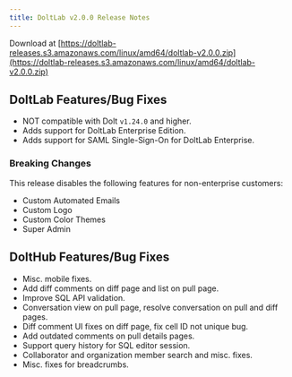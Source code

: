 ```yaml
---
title: DoltLab v2.0.0 Release Notes
---
```


Download at [https://doltlab-releases.s3.amazonaws.com/linux/amd64/doltlab-v2.0.0.zip](https://doltlab-releases.s3.amazonaws.com/linux/amd64/doltlab-v2.0.0.zip)

## DoltLab Features/Bug Fixes
* NOT compatible with Dolt `v1.24.0` and higher.
* Adds support for DoltLab Enterprise Edition.
* Adds support for SAML Single-Sign-On for DoltLab Enterprise.

### Breaking Changes
This release disables the following features for non-enterprise customers:
* Custom Automated Emails
* Custom Logo
* Custom Color Themes
* Super Admin

## DoltHub Features/Bug Fixes
* Misc. mobile fixes.
* Add diff comments on diff page and list on pull page.
* Improve SQL API validation.
* Conversation view on pull page, resolve conversation on pull and diff pages.
* Diff comment UI fixes on diff page, fix cell ID not unique bug.
* Add outdated comments on pull details pages.
* Support query history for SQL editor session.
* Collaborator and organization member search and misc. fixes.
* Misc. fixes for breadcrumbs.
